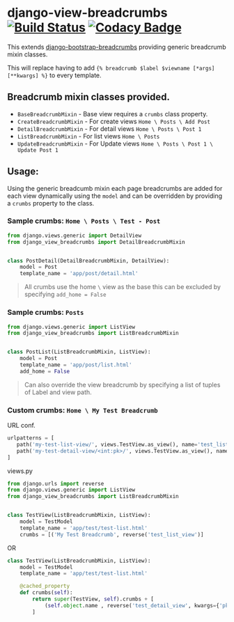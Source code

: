 # django-view-breadcrumbs [![Build Status](https://travis-ci.org/jackton1/django-view-breadcrumbs.svg?branch=master)](https://travis-ci.org/jackton1/django-view-breadcrumbs) [![Codacy Badge](https://api.codacy.com/project/badge/Grade/6b447e364bef4988bda95bd0965bb4bc)](https://www.codacy.com/app/jackton1/django-view-breadcrumbs?utm_source=github.com&amp;utm_medium=referral&amp;utm_content=jackton1/django-view-breadcrumbs&amp;utm_campaign=Badge_Grade)

This extends [django-bootstrap-breadcrumbs](http://django-bootstrap-breadcrumbs.readthedocs.io/en/latest/) providing generic breadcrumb mixin classes.

This will replace having to add ```{% breadcrumb $label $viewname [*args] [**kwargs] %}``` to every template.



Breadcrumb mixin classes provided.
----------------------------------

- `BaseBreadcrumbMixin`    - Base view requires a `crumbs` class property.
- `CreateBreadcrumbMixin`  - For create views `Home \ Posts \ Add Post`
- `DetailBreadcrumbMixin`  - For detail views `Home \ Posts \ Post 1`
- `ListBreadcrumbMixin`    - For list views `Home \ Posts`
- `UpdateBreadcrumbMixin`  - For Update views `Home \ Posts \ Post 1 \ Update Post 1`



## Usage:

Using the generic breadcumb mixin each page breadcrumbs are added for each view dynamically using the `model` and can be
overridden by providing a `crumbs` property to the class.


### Sample crumbs:  `Home \ Posts \ Test - Post`

```python
from django.views.generic import DetailView
from django_view_breadcrumbs import DetailBreadcrumbMixin


class PostDetail(DetailBreadcrumbMixin, DetailView):
    model = Post
    template_name = 'app/post/detail.html'
```


> All crumbs use the home `\` view as the base this can be excluded by specifying `add_home = False`

### Sample crumbs: `Posts`

```python
from django.views.generic import ListView
from django_view_breadcrumbs import ListBreadcrumbMixin


class PostList(ListBreadcrumbMixin, ListView):
    model = Post
    template_name = 'app/post/list.html'
    add_home = False
```


> Can also override the view breadcrumb by specifying a list of tuples of Label and view path.

### Custom crumbs: `Home \ My Test Breadcrumb`

URL conf.
```python
urlpatterns = [
   path('my-test-list-view/', views.TestView.as_view(), name='test_list_view'),
   path('my-test-detail-view/<int:pk>/', views.TestView.as_view(), name='test_detail_view'),
]
```

views.py

```python
from django.urls import reverse
from django.views.generic import ListView
from django_view_breadcrumbs import ListBreadcrumbMixin


class TestView(ListBreadcrumbMixin, ListView):
    model = TestModel
    template_name = 'app/test/test-list.html'
    crumbs = [('My Test Breadcrumb', reverse('test_list_view')]
```

OR

```python
class TestView(ListBreadcrumbMixin, ListView):
    model = TestModel
    template_name = 'app/test/test-list.html'

    @cached_property
    def crumbs(self):
        return super(TestView, self).crumbs + [
            (self.object.name , reverse('test_detail_view', kwargs={'pk': self.object.pk})
        ]

```

